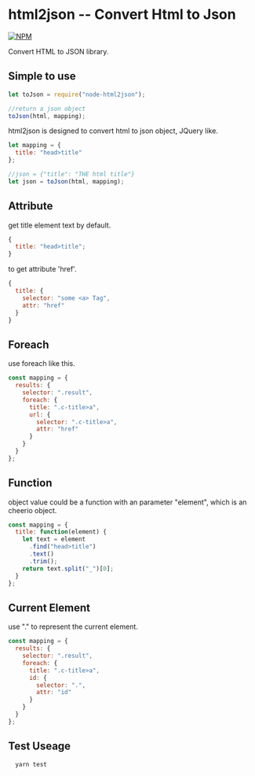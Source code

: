 # html2json -- Convert Html to Json

[![NPM](https://nodei.co/npm/node-html2json.png)](https://www.npmjs.com/package/node-html2json)

Convert HTML to JSON library.

## Simple to use

```javascript
let toJson = require("node-html2json");

//return a json object
toJson(html, mapping);
```

html2json is designed to convert html to json object, JQuery like.

```javascript
let mapping = {
  title: "head>title"
};

//json = {"title": "THE html title"}
let json = toJson(html, mapping);
```

## Attribute

get title element text by default.

```javascript
{
  title: "head>title";
}
```

to get attribute 'href'.

```javascript
{
  title: {
    selector: "some <a> Tag",
    attr: "href"
  }
}
```

## Foreach

use foreach like this.

```javascript
const mapping = {
  results: {
    selector: ".result",
    foreach: {
      title: ".c-title>a",
      url: {
        selector: ".c-title>a",
        attr: "href"
      }
    }
  }
};
```

## Function

object value could be a function with an parameter "element", which is an cheerio object.

```javascript
const mapping = {
  title: function(element) {
    let text = element
      .find("head>title")
      .text()
      .trim();
    return text.split("_")[0];
  }
};
```

## Current Element

use "." to represent the current element.

```javascript
const mapping = {
  results: {
    selector: ".result",
    foreach: {
      title: ".c-title>a",
      id: {
        selector: ".",
        attr: "id"
      }
    }
  }
};
```

## Test Useage

```shell
  yarn test
```

